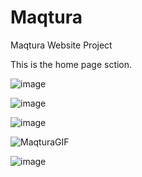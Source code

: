 # Maqtura
Maqtura Website Project

This is the home page sction.


![image](https://user-images.githubusercontent.com/51037193/137268515-fb0093ae-c2c5-4ba1-9dba-11cf393f2824.png)



![image](https://user-images.githubusercontent.com/51037193/137268693-bb7a08c3-8cf0-4fb2-810d-e84dcc5c6d93.png)



![image](https://user-images.githubusercontent.com/51037193/137269310-e2400558-4d62-4e2c-b75b-96ea0687292f.png)



![MaqturaGIF](https://user-images.githubusercontent.com/51037193/137270743-d4723961-78a7-4e5d-8cf9-f16b392bf518.gif)



![image](https://user-images.githubusercontent.com/51037193/137271418-fb8b5000-a348-4eec-818d-9d3a4eb67a12.png)
